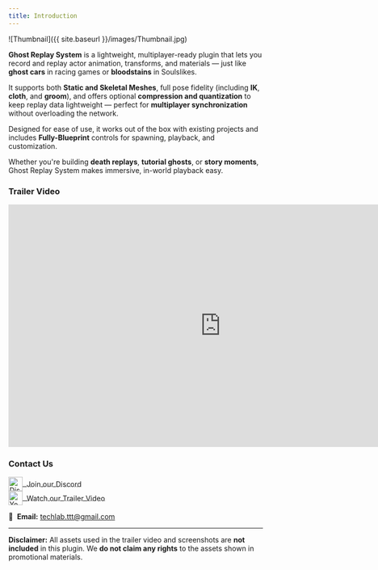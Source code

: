 ```yaml
---
title: Introduction
---
```


![Thumbnail]({{ site.baseurl }}/images/Thumbnail.jpg)

**Ghost Replay System** is a lightweight, multiplayer-ready plugin that lets you record and replay actor animation, transforms, and materials — just like **ghost cars** in racing games or **bloodstains** in Soulslikes.

It supports both **Static and Skeletal Meshes**, full pose fidelity (including **IK**, **cloth**, and **groom**), and offers optional **compression and quantization** to keep replay data lightweight — perfect for **multiplayer synchronization** without overloading the network.

Designed for ease of use, it works out of the box with existing projects and includes **Fully-Blueprint** controls for spawning, playback, and customization.

Whether you're building **death replays**, **tutorial ghosts**, or **story moments**, Ghost Replay System makes immersive, in-world playback easy.

### Trailer Video

<iframe width="840" height="480"
    src="https://www.youtube.com/embed/LHjubAv9SbY"
    title="YouTube video player"
    frameborder="0"
    allow="accelerometer; autoplay; clipboard-write; encrypted-media; gyroscope; picture-in-picture"
    allowfullscreen>
</iframe>

### Contact Us

<a href="https://discord.gg/Ab2hA5Eb9Q" target="_blank" style="margin-right: 20px;">
  <img src="{{ site.baseurl }}/images/Discord_Logo.png" alt="Discord" width="28" style="vertical-align: middle;">
  <span style="vertical-align: middle;">&nbsp;Join our Discord</span>
</a>  
<br/>

<a href="https://www.youtube.com/@Techlab-TTT" target="_blank" style="margin-right: 20px;">
  <img src="{{ site.baseurl }}/images/Youtube_Logo.png" alt="YouTube" width="28" style="vertical-align: middle;">
  <span style="vertical-align: middle;">&nbsp;Watch our Trailer Video</span>
</a>  
<br/>

📧 &nbsp;**Email:** [techlab.ttt@gmail.com](mailto:techlab.ttt@gmail.com)

---
**Disclaimer:**
All assets used in the trailer video and screenshots are **not included** in this plugin. We **do not claim any rights** to the assets shown in promotional materials.

<!-- TODO - License -->